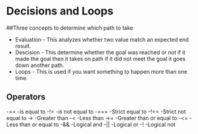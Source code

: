# Decisions and Loops

##Three concepts to determine which path to take

- Evaluation - This analyzes whether two value match an expected end result.
- Descision - This determine whether the goal was reached or not if it made the goal then it takes on path if it did not meet the goal it goes down another path.
- Loops - This is used if you want something to happen more than one time.


## Operators

 -== -is equal to
 -!= -is not equal to
 -=== -Strict equal to
 -!== -Strict not equal to
 -> -Greater than
 -< -Less than
 ->= -Greater than or equal to
 -<= -Less than or equal to
 -&& -Logical and
 -|| -Logical or
 -! -Logical not